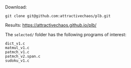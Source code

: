 
Download:

    git clone git@github.com:attractivechaos/plb.git


Results: <https://attractivechaos.github.io/plb/>

The `selected/` folder has the following programs of interest:

    dict_v1.c
    matmul_v1.c
    patmch_v1.c
    patmch_v2.span.c
    sudoku_v1.c
